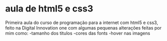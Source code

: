 # aula de html5 e css3 
Primeira aula do curso de programação para a internet com html5 e css3, feito na Digital Innovation one 
com algumas pequenas alterações feitas por mim como:
-tamanho dos titulos 
-cores das fonts
-hover nas imagens
